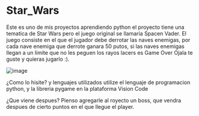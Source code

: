# Star_Wars
Este es uno de mis proyectos aprendiendo python
el proyecto tiene una tematica de Star Wars pero el juego original se llamaria Spacen Vader.
El juego consiste en el que el jugador debe derrotar las naves enemigas, por cada nave enemiga
que derrote ganara 50 putos, si las naves enemigas llegan a un limite que no les peguen los rayos lacers es Game Over
Ojala te guste y quieras jugarlo :).

![image](https://github.com/TheDrox/Star_Wars/assets/141068867/60948c86-25f6-477f-a592-20d40ff37eed)


¿Como lo hisite? y lenguajes utilizados
utilize el lenguaje de programacion python, y la libreria pygame en la plataforma Vision Code

¿Que viene despues?
Pienso agregarle al royecto un boss, que vendra despues de cierto puntos en el que llegue el player.



